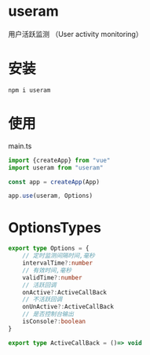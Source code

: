 # useram

用户活跃监测 （User activity monitoring）

# 安装

`npm i useram`

# 使用

main.ts

```typescript
import {createApp} from "vue"
import useram from "useram"

const app = createApp(App)

app.use(useram, Options)
```

# OptionsTypes

```typescript
export type Options = {
    // 定时监测间隔时间,毫秒
    intervalTime?:number
    // 有效时间,毫秒
    validTime?:number
    // 活跃回调
    onActive?:ActiveCallBack
    // 不活跃回调
    onUnActive?:ActiveCallBack
    // 是否控制台输出
    isConsole?:boolean
}

export type ActiveCallBack = ()=> void
```
